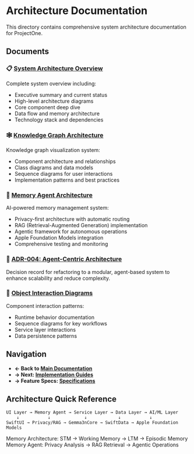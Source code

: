 # Architecture Documentation

This directory contains comprehensive system architecture documentation for ProjectOne.

## Documents

### 📋 [System Architecture Overview](SYSTEM_ARCHITECTURE_OVERVIEW.md)
Complete system overview including:
- Executive summary and current status
- High-level architecture diagrams
- Core component deep dive
- Data flow and memory architecture
- Technology stack and dependencies

### 🕸️ [Knowledge Graph Architecture](KNOWLEDGE_GRAPH_ARCHITECTURE.md)
Knowledge graph visualization system:
- Component architecture and relationships
- Class diagrams and data models
- Sequence diagrams for user interactions
- Implementation patterns and best practices

### 🧠 [Memory Agent Architecture](MEMORY_AGENT_ARCHITECTURE.md)
AI-powered memory management system:
- Privacy-first architecture with automatic routing
- RAG (Retrieval-Augmented Generation) implementation
- Agentic framework for autonomous operations
- Apple Foundation Models integration
- Comprehensive testing and monitoring

### 🤖 [ADR-004: Agent-Centric Architecture](ADR_004_Agent_Centric_Architecture.md)
Decision record for refactoring to a modular, agent-based system to enhance scalability and reduce complexity.

### 🔄 [Object Interaction Diagrams](OBJECT_INTERACTION_DIAGRAMS.md)
Component interaction patterns:
- Runtime behavior documentation
- Sequence diagrams for key workflows
- Service layer interactions
- Data persistence patterns

## Navigation

- **← Back to [Main Documentation](../README.md)**
- **→ Next: [Implementation Guides](../guides/README.md)**
- **→ Feature Specs: [Specifications](../specifications/README.md)**

## Architecture Quick Reference

```
UI Layer → Memory Agent → Service Layer → Data Layer → AI/ML Layer
    ↓           ↓             ↓            ↓           ↓
SwiftUI → Privacy/RAG → Gemma3nCore → SwiftData → Apple Foundation Models
```

Memory Architecture: STM → Working Memory → LTM → Episodic Memory
Memory Agent: Privacy Analysis → RAG Retrieval → Agentic Operations